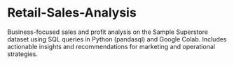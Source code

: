 # Retail-Sales-Analysis
Business-focused sales and profit analysis on the Sample Superstore dataset using SQL queries in Python (pandasql) and Google Colab. Includes actionable insights and recommendations for marketing and operational strategies.
